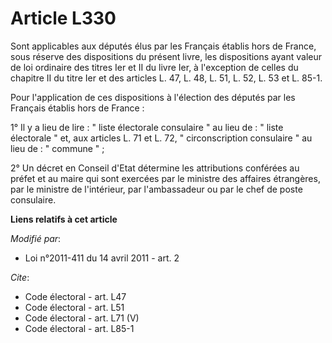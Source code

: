 # Article L330

Sont applicables aux députés élus par les Français établis hors de France, sous réserve des dispositions du présent livre,
les dispositions ayant valeur de loi ordinaire des titres Ier et II du livre Ier, à l'exception de celles du chapitre II du
titre Ier et des articles L. 47, L. 48, L. 51, L. 52, L. 53 et L. 85-1. 

Pour l'application de ces dispositions à l'élection des députés par les Français établis hors de France : 

1° Il y a lieu de lire : " liste électorale consulaire " au lieu de : " liste électorale " et, aux articles L. 71 et L. 72, "
circonscription consulaire " au lieu de : " commune " ; 

2° Un décret en Conseil d'Etat détermine les attributions conférées au préfet et au maire qui sont exercées par le ministre
des affaires étrangères, par le ministre de l'intérieur, par l'ambassadeur ou par le chef de poste consulaire.

**Liens relatifs à cet article**

_Modifié par_:

  - Loi n°2011-411 du 14 avril 2011 - art. 2

_Cite_:

  - Code électoral - art. L47
  - Code électoral - art. L51
  - Code électoral - art. L71 (V)
  - Code électoral - art. L85-1
